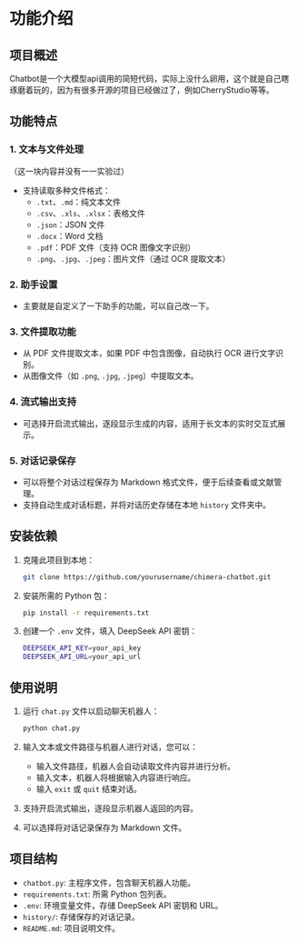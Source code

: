 # 功能介绍

## 项目概述

Chatbot是一个大模型api调用的简短代码，实际上没什么卵用，这个就是自己瞎琢磨着玩的，因为有很多开源的项目已经做过了，例如CherryStudio等等。

## 功能特点

### 1. **文本与文件处理**
（这一块内容并没有一一实验过）
- 支持读取多种文件格式：
  - `.txt`、`.md`：纯文本文件
  - `.csv`、`.xls`、`.xlsx`：表格文件
  - `.json`：JSON 文件
  - `.docx`：Word 文档
  - `.pdf`：PDF 文件（支持 OCR 图像文字识别）
  - `.png`、`.jpg`、`.jpeg`：图片文件（通过 OCR 提取文本）
  
### 2. **助手设置**
- 主要就是自定义了一下助手的功能，可以自己改一下。

### 3. **文件提取功能**
- 从 PDF 文件提取文本，如果 PDF 中包含图像，自动执行 OCR 进行文字识别。
- 从图像文件（如 `.png`, `.jpg`, `.jpeg`）中提取文本。

### 4. **流式输出支持**
- 可选择开启流式输出，逐段显示生成的内容，适用于长文本的实时交互式展示。

### 5. **对话记录保存**
- 可以将整个对话过程保存为 Markdown 格式文件，便于后续查看或文献管理。
- 支持自动生成对话标题，并将对话历史存储在本地 `history` 文件夹中。

## 安装依赖

1. 克隆此项目到本地：
   ```bash
   git clone https://github.com/yourusername/chimera-chatbot.git
   ```

2. 安装所需的 Python 包：
   ```bash
   pip install -r requirements.txt
   ```

3. 创建一个 `.env` 文件，填入 DeepSeek API 密钥：
   ```bash
   DEEPSEEK_API_KEY=your_api_key
   DEEPSEEK_API_URL=your_api_url
   ```

## 使用说明

1. 运行 `chat.py` 文件以启动聊天机器人：
   ```bash
   python chat.py
   ```

2. 输入文本或文件路径与机器人进行对话，您可以：
   - 输入文件路径，机器人会自动读取文件内容并进行分析。
   - 输入文本，机器人将根据输入内容进行响应。
   - 输入 `exit` 或 `quit` 结束对话。

3. 支持开启流式输出，逐段显示机器人返回的内容。

4. 可以选择将对话记录保存为 Markdown 文件。

## 项目结构

- `chatbot.py`: 主程序文件，包含聊天机器人功能。
- `requirements.txt`: 所需 Python 包列表。
- `.env`: 环境变量文件，存储 DeepSeek API 密钥和 URL。
- `history/`: 存储保存的对话记录。
- `README.md`: 项目说明文件。


